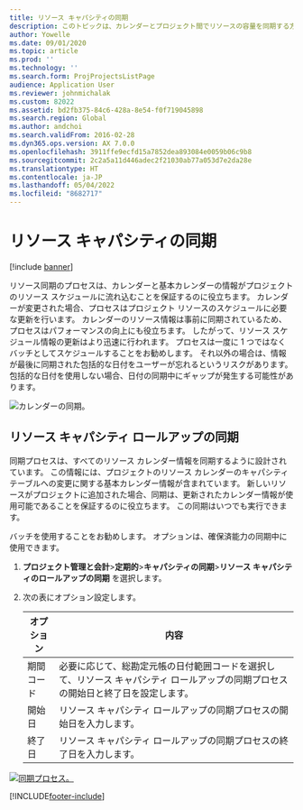 ```yaml
---
title: リソース キャパシティの同期
description: このトピックは、カレンダーとプロジェクト間でリソースの容量を同期する方法に関する情報を提供します。
author: Yowelle
ms.date: 09/01/2020
ms.topic: article
ms.prod: ''
ms.technology: ''
ms.search.form: ProjProjectsListPage
audience: Application User
ms.reviewer: johnmichalak
ms.custom: 82022
ms.assetid: bd2fb375-84c6-428a-8e54-f0f719045898
ms.search.region: Global
ms.author: andchoi
ms.search.validFrom: 2016-02-28
ms.dyn365.ops.version: AX 7.0.0
ms.openlocfilehash: 3911ffe9ecfd15a7852dea893084e0059b06c9b8
ms.sourcegitcommit: 2c2a5a11d446adec2f21030ab77a053d7e2da28e
ms.translationtype: HT
ms.contentlocale: ja-JP
ms.lasthandoff: 05/04/2022
ms.locfileid: "8682717"
---
```

# <a name="synchronize-resource-capacity"></a>リソース キャパシティの同期

[!include [banner](../includes/banner.md)]

リソース同期のプロセスは、カレンダーと基本カレンダーの情報がプロジェクトのリソース スケジュールに流れ込むことを保証するのに役立ちます。 カレンダーが変更された場合、プロセスはプロジェクト リソースのスケジュールに必要な更新を行います。 カレンダーのリソース情報は事前に同期されているため、プロセスはパフォーマンスの向上にも役立ちます。 したがって、リソース スケジュール情報の更新はより迅速に行われます。 プロセスは一度に 1 つではなくバッチとしてスケジュールすることをお勧めします。 それ以外の場合は、情報が最後に同期された包括的な日付をユーザーが忘れるというリスクがあります。 包括的な日付を使用しない場合、日付の同期中にギャップが発生する可能性があります。

![カレンダーの同期。](./media/projectresourcing04-1024x471.jpg)

## <a name="synchronize-resource-capacity-roll-ups"></a>リソース キャパシティ ロールアップの同期

同期プロセスは、すべてのリソース カレンダー情報を同期するように設計されています。 この情報には、プロジェクトのリソース カレンダーのキャパシティ テーブルへの変更に関する基本カレンダー情報が含まれています。 新しいリソースがプロジェクトに追加された場合、同期は、更新されたカレンダー情報が使用可能であることを保証するのに役立ちます。 この同期はいつでも実行できます。

バッチを使用することをお勧めします。 オプションは、確保済能力の同期中に使用できます。

1. **プロジェクト管理と会計**&gt;**定期的**&gt;**キャパシティの同期**&gt;**リソース キャパシティのロールアップの同期** を選択します。
2. 次の表にオプション設定します。

    | オプション      | 内容 |
    |-------------|-------------|
    | 期間コード | 必要に応じて、総勘定元帳の日付範囲コードを選択して、リソース キャパシティ ロールアップの同期プロセスの開始日と終了日を設定します。 |
    | 開始日  | リソース キャパシティ ロールアップの同期プロセスの開始日を入力します。 |
    | 終了日    | リソース キャパシティ ロールアップの同期プロセスの終了日を入力します。 |

[![同期プロセス。](./media/projectresourcing09.jpg)](./media/projectresourcing09.jpg)


[!INCLUDE[footer-include](../includes/footer-banner.md)]